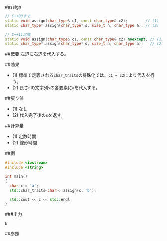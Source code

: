 #assign
```cpp
// C++03まで
static void assign(char_type& c1, const char_type& c2);        // (1)
static char_type* assign(char_type* s, size_t n, char_type a); // (2)

// C++11以降
static void assign(char_type& c1, const char_type& c2) noexcept; // (1)
static char_type* assign(char_type* s, size_t n, char_type a);   // (2)
```

##概要
左辺に右辺を代入する。


##効果
- (1) 標準で定義される`char_traits`の特殊化では、`c1 = c2`により代入を行う。
- (2) 長さ`n`の文字列`s`の各要素に`a`を代入する。


##戻り値
- (1) なし
- (2) 代入完了後の`s`を返す。


##計算量
- (1) 定数時間
- (2) 線形時間

##例
```cpp
#include <iostream>
#include <string>

int main()
{
  char c = 'a';
  std::char_traits<char>::assign(c, 'b');

  std::cout << c << std::endl;
}
```

###出力
```
b
```

##参照

